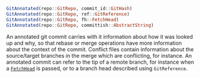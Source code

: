 ```julia
GitAnnotated(repo::GitRepo, commit_id::GitHash)
GitAnnotated(repo::GitRepo, ref::GitReference)
GitAnnotated(repo::GitRepo, fh::FetchHead)
GitAnnotated(repo::GitRepo, committish::AbstractString)
```

An annotated git commit carries with it information about how it was looked up and why, so that rebase or merge operations have more information about the context of the commit. Conflict files contain information about the source/target branches in the merge which are conflicting, for instance. An annotated commit can refer to the tip of a remote branch, for instance when a [`FetchHead`](@ref) is passed, or to a branch head described using `GitReference`.
